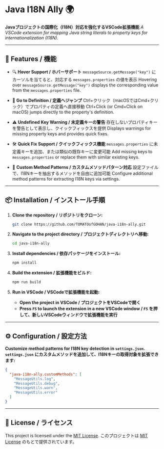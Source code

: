 
# Java I18N Ally 🌍

**Javaプロジェクトの国際化（I18N）対応を強化するVSCode拡張機能**
*A VSCode extension for mapping Java string literals to property keys for internationalization (I18N).*

---

## 🚀 Features / 機能

- 🔍 **Hover Support / ホバーサポート**
  `messageSource.getMessage("key")` にカーソルを当てると、対応する `messages.properties` の値を表示
  Hovering over `messageSource.getMessage("key")` displays the corresponding value from the `messages.properties` file.

- 🔗 **Go to Definition / 定義へジャンプ**
  Ctrl+クリック（macOSではCmd+クリック）でプロパティの定義へ直接移動
  Ctrl+Click (or Cmd+Click on macOS) jumps directly to the property's definition.

- ⚠️ **Undefined Key Warning / 未定義キーの警告**
  存在しないプロパティキーを警告として表示し、クイックフィックスを提供
  Displays warnings for missing property keys and provides quick fixes.

- 🛠 **Quick Fix Support / クイックフィックス機能**
  `messages.properties` に未定義キーを追加、または類似の既存キーに変更可能
  Add missing keys to `messages.properties` or replace them with similar existing keys.

- 🔧 **Custom Method Patterns / カスタムメソッドパターン対応**
  設定ファイルで、I18Nキーを抽出するメソッドを自由に追加可能
  Configure additional method patterns for extracting I18N keys via settings.

---

## 📦 Installation / インストール手順

1. **Clone the repository / リポジトリをクローン:**

   ```sh
   git clone https://github.com/TOMATOofGOHAN/java-i18n-ally.git
   ```

2. **Navigate to the project directory / プロジェクトディレクトリへ移動:**

   ```sh
   cd java-i18n-ally
   ```

3. **Install dependencies / 依存パッケージをインストール:**

   ```sh
   npm install
   ```

4. **Build the extension / 拡張機能をビルド:**

   ```sh
   npm run build
   ```

5. **Run in VSCode / VSCodeで拡張機能を起動:**
   - **Open the project in VSCode / プロジェクトをVSCodeで開く**
   - **Press `F5` to launch the extension in a new VSCode window / `F5` を押して、新しいVSCodeウィンドウで拡張機能を実行**

---

## ⚙️ Configuration / 設定方法

**Customize method patterns for I18N key detection in `settings.json`.**
**`settings.json` にカスタムメソッドを追加して、I18Nキーの取得対象を拡張できます:**

```json
{
  "java-i18n-ally.customMethods": [
    "MessageUtils.log",
    "MessageUtils.debug",
    "MessageUtils.warn",
    "MessageUtils.error"
  ]
}
```

---

## 📜 License / ライセンス

This project is licensed under the [MIT License](LICENSE).
このプロジェクトは [MIT License](LICENSE) のもとで提供されています。
